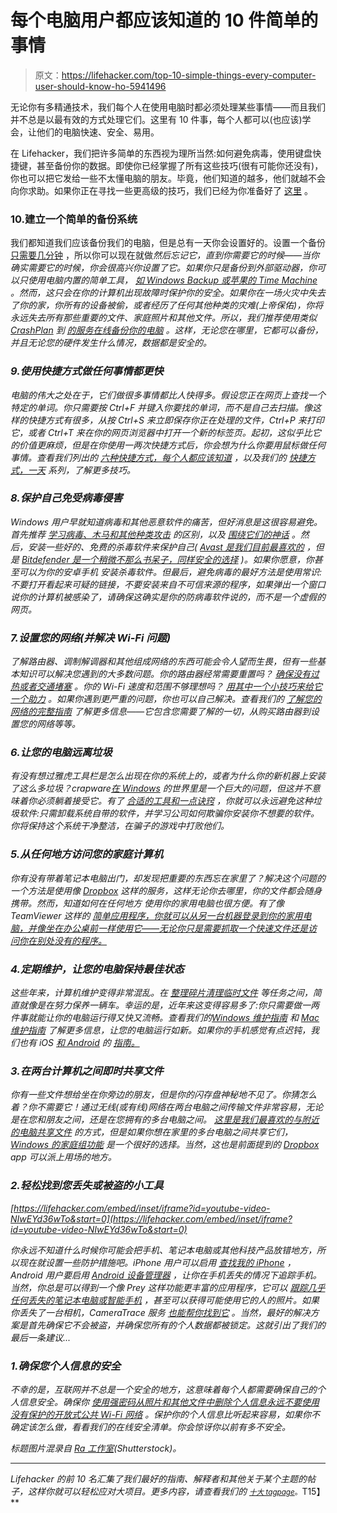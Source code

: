# 每个电脑用户都应该知道的 10 件简单的事情

> 原文：<https://lifehacker.com/top-10-simple-things-every-computer-user-should-know-ho-5941496>

无论你有多精通技术，我们每个人在使用电脑时都必须处理某些事情——而且我们并不总是以最有效的方式处理它们。这里有 10 件事，每个人都可以(也应该)学会，让他们的电脑快速、安全、易用。



在 Lifehacker，我们把许多简单的东西视为理所当然:如何避免病毒，使用键盘快捷键，甚至备份你的数据。即使你已经掌握了所有这些技巧(很有可能你还没有)，你也可以把它发给一些不太懂电脑的朋友。毕竟，他们知道的越多，他们就越不会向你求助。如果你正在寻找一些更高级的技巧，我们已经为你准备好了 [这里](https://lifehacker.com/top-10-computer-tricks-every-geek-should-know-500223907) 。

### 10.建立一个简单的备份系统

我们都知道我们应该备份我们的电脑，但是总有一天你会设置好的。设置一个备份 [只需要几分钟](http://lifehacker.com/theres-no-excuse-for-not-backing-up-your-computer-do-1547987206#_ga=1.133019910.98392234.1438719319) ，所以你可以现在就做*然后忘记它，直到你需要它的时候——当你确实需要它的时候，你会很高兴你设置了它。如果你只是备份到外部驱动器，你可以只使用电脑内置的简单工具， [如 Windows Backup 或苹果的 Time Machine](http://lifehacker.com/how-to-back-up-your-computer-to-an-external-drive-5816453) 。然而，这只会在你的计算机出现故障时保护你的安全。如果你在一场火灾中失去了你的家，你所有的设备被偷，或者经历了任何其他种类的灾难(上帝保佑)，你将永远失去所有那些重要的文件、家庭照片和其他文件。所以，我们推荐使用类似 [CrashPlan](http://b5.crashplan.com/consumer/download.html) 到 [的服务在线备份你的电脑](http://lifehacker.com/set-up-an-automated-bulletproof-file-back-up-solution-5787572#_ga=1.133019910.98392234.1438719319) 。这样，无论您在哪里，它都可以备份，并且无论您的硬件发生什么情况，数据都是安全的。*

### *9.使用快捷方式做任何事情都更快*

*电脑的伟大之处在于，它们做很多事情都比人快得多。假设您正在网页上查找一个特定的单词。你只需要按 Ctrl+F 并键入你要找的单词，而不是自己去扫描。像这样的快捷方式有很多，从按 Ctrl+S 来立即保存你正在处理的文件，Ctrl+P 来打印它，或者 Ctrl+T 来在你的网页浏览器中打开一个新的标签页。起初，这似乎比它的价值更麻烦，但是在你使用一两次快捷方式后，你会想为什么你要用鼠标做任何事情。查看我们列出的 [六种快捷方式，每个人都应该知道](https://lifehacker.com/six-keyboard-shortcuts-every-computer-user-should-know-5836288) ，以及我们的 [快捷方式，一天](http://lifehacker.com/shortcutoftheday) 系列，了解更多技巧。*

### *8.保护自己免受病毒侵害*

*Windows 用户早就知道病毒和其他恶意软件的痛苦，但好消息是这很容易避免。首先推荐 [学习病毒、木马和其他种类攻击](http://lifehacker.com/what-s-the-difference-between-viruses-trojans-worms-5560443) 的区别，以及 [围绕它们的神话](http://lifehacker.com/nine-common-myths-and-misconceptions-about-viruses-exa-5560567) 。然后，安装一些好的、*免费的*杀毒软件来保护自己( [Avast 是我们目前最喜欢的](http://lifehacker.com/the-best-antivirus-app-for-windows-5865356) ，但是 [Bitdefender 是一个稍微不那么书呆子，同样安全的选择](http://lifehacker.com/how-to-install-free-effective-antivirus-software-for-5807250#_ga=1.166385974.98392234.1438719319) )。如果你愿意，你甚至可以为你的安卓手机 安装杀毒软件。但最后，避免病毒的最好方法是使用常识:不要打开看起来可疑的链接，不要安装来自不可信来源的程序，如果弹出一个窗口说你的计算机被感染了，请确保这确实是你的防病毒软件说的，而不是一个虚假的网页。*

### *7.设置您的网络(并解决 Wi-Fi 问题)*

*了解路由器、调制解调器和其他组成网络的东西可能会令人望而生畏，但有一些基本知识可以解决您遇到的大多数问题。你的路由器经常需要重置吗？ [确保没有过热或者交通堵塞](http://lifehacker.com/why-do-i-have-to-keep-resetting-my-router-and-how-can-5910788) 。你的 Wi-Fi 速度和范围不够理想吗？ [用其中一个小技巧来给它一个助力](https://lifehacker.com/the-10-best-ways-to-boost-your-home-wifi-5931743) 。如果你遇到更严重的问题，你也可以自己解决。查看我们的 [了解您的网络的完整指南](https://lifehacker.com/know-your-network-the-complete-guide-5833254) 了解更多信息——它包含您需要了解的一切，从购买路由器到设置您的网络等等。*

### *6.让您的电脑远离垃圾*

*有没有想过雅虎工具栏是怎么出现在你的系统上的，或者为什么你的新机器上安装了这么多垃圾？crapware[在 Windows](http://lifehacker.com/crapware-is-a-horrible-problem-and-its-all-our-fault-1705794628) 的世界里是一个巨大的问题，但这并不意味着你必须躺着接受它。有了 [合适的工具和一点诀窍](https://lifehacker.com/the-complete-guide-to-avoiding-and-removing-windows-c-1630577558) ，你就可以永远避免这种垃圾软件:只需卸载系统自带的软件，并学习公司如何欺骗你安装你不想要的软件。你将保持这个系统干净整洁，在骗子的游戏中打败他们。*

### *5.从任何地方访问您的家庭计算机*

*你有没有带着笔记本电脑出门，却发现把重要的东西忘在家里了？解决这个问题的一个方法是使用像 [Dropbox](https://www.dropbox.com/home) 这样的服务，这样无论你去哪里，你的文件都会随身携带。然而，知道如何在任何地方 使用你的家用电脑也很方便。有了像 TeamViewer 这样的 [简单应用程序，你就可以从另一台机器登录到你的家用电脑，并像坐在办公桌前一样使用它——无论你只是需要抓取一个快速文件还是访问你在别处没有的程序。](http://lifehacker.com/how-to-get-the-best-experience-from-teamviewer-1585428616)*

### *4.定期维护，让您的电脑保持最佳状态*

*这些年来，计算机维护变得非常混乱。在 [整理碎片](http://lifehacker.com/what-is-defragging-and-do-i-need-to-do-it-to-my-comp-5976424)[清理临时文件](http://lifehacker.com/what-should-i-be-cleaning-with-ccleaner-1677083816) 等任务之间，简直就像是在努力保养一辆车。幸运的是，近年来这变得容易多了:你只需要做一两件事就能让你的电脑运行得又快又流畅。查看我们的[Windows 维护指南](https://lifehacker.com/what-kind-of-maintenance-do-i-need-to-do-on-my-windows-5815256) 和 [Mac 维护指南](http://lifehacker.com/what-kind-of-maintenance-do-i-need-to-do-on-my-mac-5814440) 了解更多信息，让您的电脑运行如新。如果你的手机感觉有点迟钝，我们也有 iOS [和 Android](http://lifehacker.com/how-to-speed-up-clean-up-and-revive-your-android-phon-5897770) 的 [指南。](http://lifehacker.com/how-to-speed-up-clean-up-and-revive-your-iphone-5897438)*

### *3.在两台计算机之间即时共享文件*

*你有一些文件想给坐在你旁边的朋友，但是你的闪存盘神秘地不见了。你猜怎么着？你不需要它！通过无线(或有线)网络在两台电脑之间传输文件非常容易，无论是在您和朋友之间，还是在您拥有的多台电脑之间。 [这里是我们最喜欢的与附近的电脑共享文件](https://lifehacker.com/whats-the-best-way-to-share-files-with-a-nearby-compute-5658090) 的方式，但是如果你想在家里的多台电脑之间共享它们， [Windows 的家庭组功能](http://lifehacker.com/how-to-set-up-windows-7-homegroups-for-seamless-instan-5883517#_ga=1.242602250.98392234.1438719319) 是一个很好的选择。当然，这也是前面提到的 [Dropbox](https://www.dropbox.com/home) app 可以派上用场的地方。*

### *2.轻松找到您丢失或被盗的小工具*

 *[https://lifehacker.com/embed/inset/iframe?id=youtube-video-NIwEYd36wTo&start=0](https://lifehacker.com/embed/inset/iframe?id=youtube-video-NIwEYd36wTo&start=0)* 

*你永远不知道什么时候你可能会把手机、笔记本电脑或其他科技产品放错地方，所以现在就设置一些防护措施吧。iPhone 用户可以启用 [查找我的 iPhone](http://itunes.apple.com/us/app/find-my-iphone/id376101648?mt=8) ，Android 用户要启用 [Android 设备管理器](http://lifehacker.com/android-device-manager-goes-live-finds-and-rings-your-1056347477) ，让你在手机丢失的情况下追踪手机。当然，你总是可以得到一个像 Prey 这样功能更丰富的应用程序，它可以 [跟踪几乎任何丢失的笔记本电脑或智能手机](https://lifehacker.com/how-to-track-and-potentially-recover-your-stolen-lapt-5643460) ，甚至可以获得可能使用它的人的照片。如果你丢失了一台相机，CameraTrace 服务 [也能帮你找到它](http://lifehacker.com/cameratrace-finds-your-stolen-camera-by-monitoring-phot-5871573) 。当然，最好的解决方案是首先确保它不会被盗，并确保您所有的个人数据都被锁定。这就引出了我们的最后一条建议...*

### *1.确保您个人信息的安全*

*不幸的是，互联网并不总是一个安全的地方，这意味着每个人都需要确保自己的个人信息安全。确保你 [使用强密码](https://lifehacker.com/your-clever-password-tricks-arent-protecting-you-from-t-5937303)[从照片和其他文件中删除个人信息](http://lifehacker.com/how-can-i-remove-personal-info-like-location-from-pho-5756373)[永远不要使用没有保护的开放式公共 Wi-Fi 网络](https://lifehacker.com/how-to-stay-safe-on-public-wi-fi-networks-5576927) 。保护你的个人信息比听起来容易，如果你不确定该怎么做，看看我们的在线安全清单。你会惊讶你以前有多不安全。*

**标题图片混录自* [*Ra 工作室*](http://www.shutterstock.com/pic-96910433/stock-vector-vector-laptop-vith-bulb-isolated-on-white-background-vector.html)*(Shutterstock)*。* 

* * *

*Lifehacker 的前 10 名汇集了我们最好的指南、解释者和其他关于某个主题的帖子，这样你就可以轻松应对大项目。更多内容，请查看我们的 [*<small>十大 tagpage</small>*](http://lifehacker.com/tag/lifehacker-top-10)*<small>。</small>T15】**